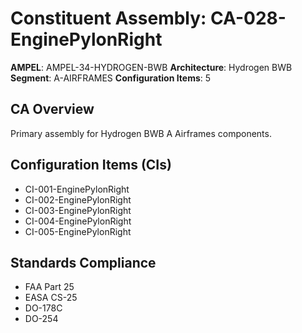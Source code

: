 # Constituent Assembly: CA-028-EnginePylonRight

**AMPEL**: AMPEL-34-HYDROGEN-BWB
**Architecture**: Hydrogen BWB
**Segment**: A-AIRFRAMES
**Configuration Items**: 5

## CA Overview
Primary assembly for Hydrogen BWB A Airframes components.

## Configuration Items (CIs)
- CI-001-EnginePylonRight
- CI-002-EnginePylonRight
- CI-003-EnginePylonRight
- CI-004-EnginePylonRight
- CI-005-EnginePylonRight

## Standards Compliance
- FAA Part 25
- EASA CS-25
- DO-178C
- DO-254
